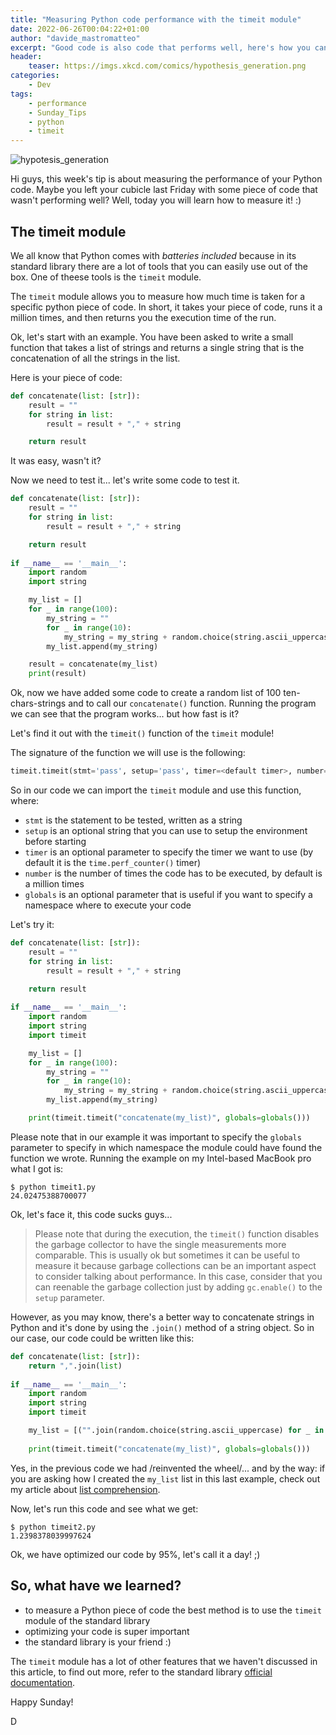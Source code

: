 ```yaml
---
title: "Measuring Python code performance with the timeit module"
date: 2022-06-26T00:04:22+01:00 
author: "davide_mastromatteo"
excerpt: "Good code is also code that performs well, here's how you can measure your code's performance in Python"
header:
    teaser: https://imgs.xkcd.com/comics/hypothesis_generation.png
categories:
    - Dev
tags:
    - performance
    - Sunday_Tips
    - python
    - timeit
---
```


![hypotesis_generation](https://imgs.xkcd.com/comics/hypothesis_generation.png)

Hi guys, this week's tip is about measuring the performance of your Python code. 
Maybe you left your cubicle last Friday with some piece of code that wasn't performing well? Well, today you will learn how to measure it! :)

## The timeit module

We all know that Python comes with *batteries included* because in its standard library there are a lot of tools that you can easily use out of the box. 
One of theese tools is the `timeit` module.

The `timeit` module allows you to measure how much time is taken for a specific python piece of code. In short, it takes your piece of code, runs it a million times, and then returns you the execution time of the run.

Ok, let's start with an example. 
You have been asked to write a small function that takes a list of strings and returns a single string that is the concatenation of all the strings in the list.

Here is your piece of code:

```python
def concatenate(list: [str]):
    result = ""
    for string in list:
        result = result + "," + string

    return result
```

It was easy, wasn't it?

Now we need to test it... let's write some code to test it.

```python
def concatenate(list: [str]):
    result = ""
    for string in list:
        result = result + "," + string

    return result
    
if __name__ == '__main__':
    import random
    import string

    my_list = []
    for _ in range(100):
        my_string = ""
        for _ in range(10):
            my_string = my_string + random.choice(string.ascii_uppercase) 
        my_list.append(my_string)

    result = concatenate(my_list)
    print(result)
```

Ok, now we have added some code to create a random list of 100 ten-chars-strings and to call our `concatenate()` function. 
Running the program we can see that the program works... but how fast is it?

Let's find it out with the `timeit()` function of the `timeit` module!

The signature of the function we will use is the following: 

```python
timeit.timeit(stmt='pass', setup='pass', timer=<default timer>, number=1000000, globals=None)
```

So in our code we can import the `timeit` module and use this function, where: 

- `stmt` is the statement to be tested, written as a string
- `setup` is an optional string that you can use to setup the environment before starting
- `timer` is an optional parameter to specify the timer we want to use (by default it is the `time.perf_counter()` timer)
- `number` is the number of times the code has to be executed, by default is a million times
- `globals` is an optional parameter that is useful if you want to specify a namespace where to execute your code

Let's try it: 

```python
def concatenate(list: [str]):
    result = ""
    for string in list:
        result = result + "," + string

    return result
    
if __name__ == '__main__':
    import random
    import string
    import timeit

    my_list = []
    for _ in range(100):
        my_string = ""
        for _ in range(10):
            my_string = my_string + random.choice(string.ascii_uppercase) 
        my_list.append(my_string)

    print(timeit.timeit("concatenate(my_list)", globals=globals()))
```

Please note that in our example it was important to specify the `globals` parameter to specify in which namespace the module could have found the function we wrote.
Running the example on my Intel-based MacBook pro what I got is:

```console
$ python timeit1.py
24.02475388700077
```

Ok, let's face it, this code sucks guys...


> Please note that during the execution, the `timeit()` function disables the garbage collector to have the single measurements more comparable. This is usually ok but sometimes it can be useful to measure it because garbage collections can be an important aspect to consider talking about performance. In this case, consider that you can reenable the garbage collection just by adding `gc.enable()` to the `setup` parameter.


However, as you may know, there's a better way to concatenate strings in Python and it's done by using the `.join()` method of a string object. 
So in our case, our code could be written like this: 

```python
def concatenate(list: [str]):
    return ",".join(list)
    
if __name__ == '__main__':
    import random
    import string
    import timeit

    my_list = [("".join(random.choice(string.ascii_uppercase) for _ in range(10)) for _ in range(100)]
    
    print(timeit.timeit("concatenate(my_list)", globals=globals()))
```

Yes, in the previous code we had /reinvented the wheel/... and by the way: if you are asking how I created the `my_list` list in this last example, check out my article about [list comprehension](https://thepythoncorner.com/posts/2016-11-22-iterators-generators-python/).

Now, let's run this code and see what we get:

```console
$ python timeit2.py
1.2398378039997624
```

Ok, we have optimized our code by 95%, let's call it a day! ;)

## So, what have we learned?

- to measure a Python piece of code the best method is to use the `timeit` module of the standard library
- optimizing your code is super important
- the standard library is your friend :)

The `timeit` module has a lot of other features that we haven't discussed in this article, to find out more, refer to the standard library [official documentation](https://docs.python.org/3/library/timeit.html).

Happy Sunday!

D
